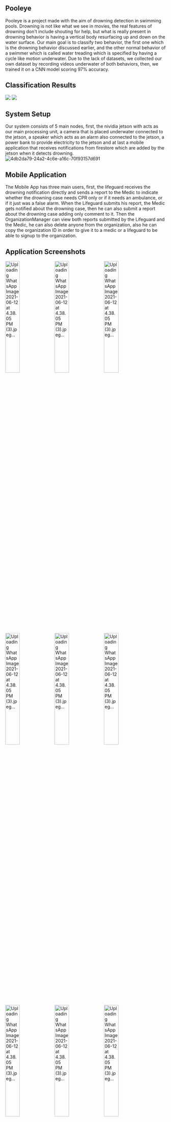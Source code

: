 
## Pooleye
Pooleye is a project made with the aim of drowning detection in swimming pools. Drowning is not like what we see in movies, the real features of drowning don't include shouting for help, but what is really present in drowning behavior is having a vertical body resurfacing up and down on the water surface. Our main goal is to classify two behavior, the first one which is the drowning behavior discussed earlier, and the other normal behavior of a swimmer which is called water treading which is specified by having a cycle like motion underwater.
Due to the lack of datasets, we collected our own dataset by recording videos underwater of both behaviors, then, we trained it on a CNN model scoring 97% accuracy.
## Classification Results
![](https://media.giphy.com/media/YE7h3I1vS336IU9Dst/giphy.gif) ![](https://media.giphy.com/media/IOGgyp6hYJ3d19wmOY/giphy.gif)
## System Setup
Our system consists of 5 main nodes, first, the nividia jetson with acts as our main processing unit, a camera that is placed underwater connected to the jetson, a speaker which acts as an alarm also connected to the jetson, a power bank to provide electricity to the jetson and at last a mobile application that receives notifications from firestore which are added by the jetson when it detects drowning.
![4db2da79-24a2-4c6e-a16c-70f93157d691](https://user-images.githubusercontent.com/43723746/121779450-f5d9e780-cb9b-11eb-984a-c6a3c063f3b7.jpg)
## Mobile Application
The Mobile App has three main users, first, the lifeguard receives the drowning notification directly and sends a report to the Medic to indicate whether the drowning case needs CPR only or if it needs an ambulance, or if it just was a false alarm. When the Lifeguard submits his report, the Medic gets notified about the drowning case, then he can also submit a report about the drowning case adding only comment to it. Then the OrganizationManager can view both reports submitted by the Lifeguard and the Medic, he can also delete anyone from the organization, also he can copy the organization ID in order to give it to a medic or a lifeguard to be able to signup to the organization.

## Application Screenshots
<img src="https://user-images.githubusercontent.com/43723746/121779710-587fb300-cb9d-11eb-89e1-2b54b4df5416.jpeg" alt="Uploading WhatsApp Image 2021-06-12 at 4.38.05 PM (3).jpeg…" width ="30%" height="30%" style="max-width:100%;"> <img src="https://user-images.githubusercontent.com/43723746/121779722-6b928300-cb9d-11eb-9875-aa4ebf132e59.jpeg" alt="Uploading WhatsApp Image 2021-06-12 at 4.38.05 PM (3).jpeg…" width ="30%" height="30%" style="max-width:100%;"> <img src="https://user-images.githubusercontent.com/43723746/121780256-d349cd80-cb9f-11eb-8989-4e79e4452833.jpeg" alt="Uploading WhatsApp Image 2021-06-12 at 4.38.05 PM (3).jpeg…" width ="30%" height="30%" style="max-width:100%;"> <img src="https://user-images.githubusercontent.com/43723746/121780288-f5435000-cb9f-11eb-8a15-c2ef99782503.jpeg" alt="Uploading WhatsApp Image 2021-06-12 at 4.38.05 PM (3).jpeg…" width ="30%" height="30%" style="max-width:100%;"> <img src="https://user-images.githubusercontent.com/43723746/121780398-5d923180-cba0-11eb-9ffa-62247e501395.jpeg" alt="Uploading WhatsApp Image 2021-06-12 at 4.38.05 PM (3).jpeg…" width ="30%" height="30%" style="max-width:100%;">  <img src="https://user-images.githubusercontent.com/43723746/121780420-7e5a8700-cba0-11eb-8816-3e8797ee48f7.jpeg" alt="Uploading WhatsApp Image 2021-06-12 at 4.38.05 PM (3).jpeg…" width ="30%" height="30%" style="max-width:100%;"> <img src="https://user-images.githubusercontent.com/43723746/121780453-a0eca000-cba0-11eb-9ce2-2668b965cee3.jpeg" alt="Uploading WhatsApp Image 2021-06-12 at 4.38.05 PM (3).jpeg…" width ="30%" height="30%" style="max-width:100%;"> <img src="https://user-images.githubusercontent.com/43723746/121780453-a0eca000-cba0-11eb-9ce2-2668b965cee3.jpeg" alt="Uploading WhatsApp Image 2021-06-12 at 4.38.05 PM (3).jpeg…" width ="30%" height="30%" style="max-width:100%;"> <img src="https://user-images.githubusercontent.com/43723746/121780472-bc57ab00-cba0-11eb-8ebe-79702ab3b08c.jpeg" alt="Uploading WhatsApp Image 2021-06-12 at 4.38.05 PM (3).jpeg…" width ="30%" height="30%" style="max-width:100%;"> <img src="https://user-images.githubusercontent.com/43723746/121780472-bc57ab00-cba0-11eb-8ebe-79702ab3b08c.jpeg" alt="Uploading WhatsApp Image 2021-06-12 at 4.38.05 PM (3).jpeg…" width ="30%" height="30%" style="max-width:100%;"> 









